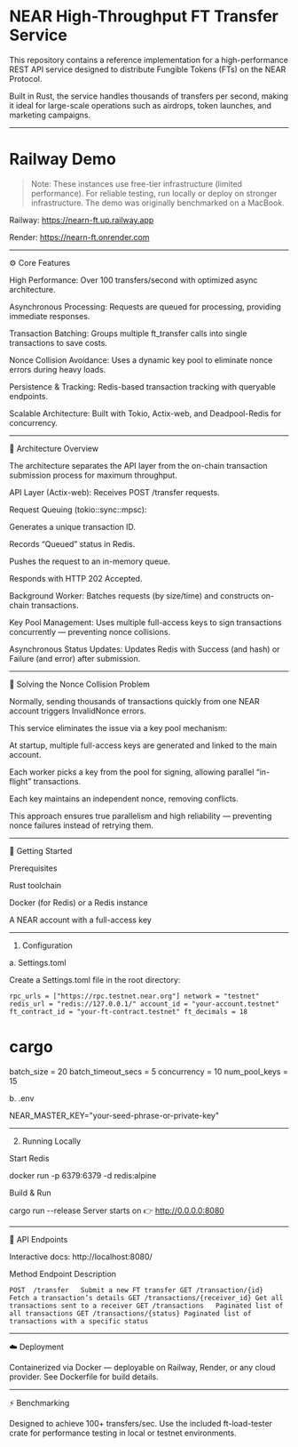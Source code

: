 # NEAR High-Throughput FT Transfer Service

This repository contains a reference implementation for a high-performance REST API service designed to distribute Fungible Tokens (FTs) on the NEAR Protocol.

Built in Rust, the service handles thousands of transfers per second, making it ideal for large-scale operations such as airdrops, token launches, and marketing campaigns.


---

# Railway Demo

> Note: These instances use free-tier infrastructure (limited performance).
For reliable testing, run locally or deploy on stronger infrastructure.
The demo was originally benchmarked on a MacBook.



Railway: https://nearn-ft.up.railway.app

Render: https://nearn-ft.onrender.com



---

⚙️ Core Features

High Performance: Over 100 transfers/second with optimized async architecture.

Asynchronous Processing: Requests are queued for processing, providing immediate responses.

Transaction Batching: Groups multiple ft_transfer calls into single transactions to save costs.

Nonce Collision Avoidance: Uses a dynamic key pool to eliminate nonce errors during heavy loads.

Persistence & Tracking: Redis-based transaction tracking with queryable endpoints.

Scalable Architecture: Built with Tokio, Actix-web, and Deadpool-Redis for concurrency.



---

🧩 Architecture Overview

The architecture separates the API layer from the on-chain transaction submission process for maximum throughput.

API Layer (Actix-web):
Receives POST /transfer requests.

Request Queuing (tokio::sync::mpsc):

Generates a unique transaction ID.

Records “Queued” status in Redis.

Pushes the request to an in-memory queue.

Responds with HTTP 202 Accepted.


Background Worker:
Batches requests (by size/time) and constructs on-chain transactions.

Key Pool Management:
Uses multiple full-access keys to sign transactions concurrently — preventing nonce collisions.

Asynchronous Status Updates:
Updates Redis with Success (and hash) or Failure (and error) after submission.



---

🔑 Solving the Nonce Collision Problem

Normally, sending thousands of transactions quickly from one NEAR account triggers InvalidNonce errors.

This service eliminates the issue via a key pool mechanism:

At startup, multiple full-access keys are generated and linked to the main account.

Each worker picks a key from the pool for signing, allowing parallel “in-flight” transactions.

Each key maintains an independent nonce, removing conflicts.


This approach ensures true parallelism and high reliability — preventing nonce failures instead of retrying them.


---

🧰 Getting Started

Prerequisites

Rust toolchain

Docker (for Redis) or a Redis instance

A NEAR account with a full-access key



---

1. Configuration

a. Settings.toml

Create a Settings.toml file in the root directory:

``rpc_urls = ["https://rpc.testnet.near.org"]
network = "testnet"
redis_url = "redis://127.0.0.1/"
account_id = "your-account.testnet"
ft_contract_id = "your-ft-contract.testnet"
ft_decimals = 18``

# cargo
batch_size = 20
batch_timeout_secs = 5
concurrency = 10
num_pool_keys = 15

b. .env

NEAR_MASTER_KEY="your-seed-phrase-or-private-key"


---

2. Running Locally

Start Redis

docker run -p 6379:6379 -d redis:alpine

Build & Run

cargo run --release 
Server starts on
👉 http://0.0.0.0:8080


---

📡 API Endpoints

Interactive docs:
http://localhost:8080/

Method	Endpoint	Description

``POST	/transfer	Submit a new FT transfer
GET	/transaction/{id}	Fetch a transaction’s details
GET	/transactions/{receiver_id}	Get all transactions sent to a receiver
GET	/transactions	Paginated list of all transactions
GET /transactions/{status} Paginated list of transactions with a specific status``




---

☁️ Deployment

Containerized via Docker — deployable on Railway, Render, or any cloud provider.
See Dockerfile for build details.


---

⚡ Benchmarking

Designed to achieve 100+ transfers/sec.
Use the included ft-load-tester crate for performance testing in local or testnet environments.


